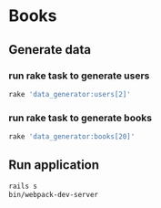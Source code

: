 # Books

## Generate data

### run rake task to generate users
```bash
rake 'data_generator:users[2]'
```

### run rake task to generate books
```bash
rake 'data_generator:books[20]'
```

## Run application

```bash
rails s
bin/webpack-dev-server
```
